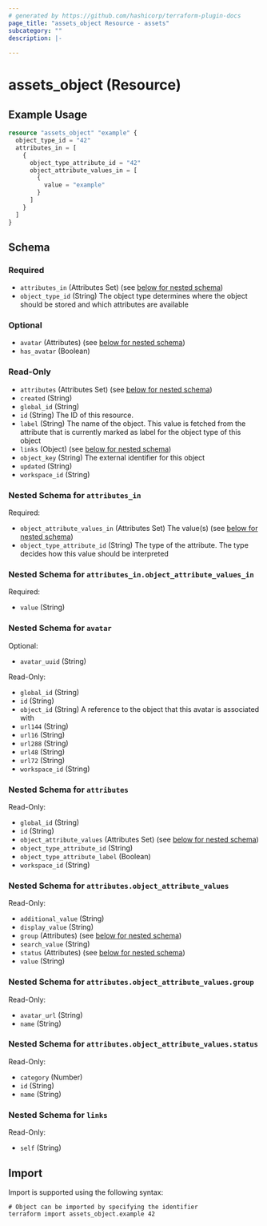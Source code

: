 ```yaml
---
# generated by https://github.com/hashicorp/terraform-plugin-docs
page_title: "assets_object Resource - assets"
subcategory: ""
description: |-
  
---
```


# assets_object (Resource)



## Example Usage

```terraform
resource "assets_object" "example" {
  object_type_id = "42"
  attributes_in = [
    {
      object_type_attribute_id = "42"
      object_attribute_values_in = [
        {
          value = "example"
        }
      ]
    }
  ]
}
```

<!-- schema generated by tfplugindocs -->
## Schema

### Required

- `attributes_in` (Attributes Set) (see [below for nested schema](#nestedatt--attributes_in))
- `object_type_id` (String) The object type determines where the object should be stored and which attributes are available

### Optional

- `avatar` (Attributes) (see [below for nested schema](#nestedatt--avatar))
- `has_avatar` (Boolean)

### Read-Only

- `attributes` (Attributes Set) (see [below for nested schema](#nestedatt--attributes))
- `created` (String)
- `global_id` (String)
- `id` (String) The ID of this resource.
- `label` (String) The name of the object. This value is fetched from the attribute that is currently marked as label for the object type of this object
- `links` (Object) (see [below for nested schema](#nestedatt--links))
- `object_key` (String) The external identifier for this object
- `updated` (String)
- `workspace_id` (String)

<a id="nestedatt--attributes_in"></a>
### Nested Schema for `attributes_in`

Required:

- `object_attribute_values_in` (Attributes Set) The value(s) (see [below for nested schema](#nestedatt--attributes_in--object_attribute_values_in))
- `object_type_attribute_id` (String) The type of the attribute. The type decides how this value should be interpreted

<a id="nestedatt--attributes_in--object_attribute_values_in"></a>
### Nested Schema for `attributes_in.object_attribute_values_in`

Required:

- `value` (String)



<a id="nestedatt--avatar"></a>
### Nested Schema for `avatar`

Optional:

- `avatar_uuid` (String)

Read-Only:

- `global_id` (String)
- `id` (String)
- `object_id` (String) A reference to the object that this avatar is associated with
- `url144` (String)
- `url16` (String)
- `url288` (String)
- `url48` (String)
- `url72` (String)
- `workspace_id` (String)


<a id="nestedatt--attributes"></a>
### Nested Schema for `attributes`

Read-Only:

- `global_id` (String)
- `id` (String)
- `object_attribute_values` (Attributes Set) (see [below for nested schema](#nestedatt--attributes--object_attribute_values))
- `object_type_attribute_id` (String)
- `object_type_attribute_label` (Boolean)
- `workspace_id` (String)

<a id="nestedatt--attributes--object_attribute_values"></a>
### Nested Schema for `attributes.object_attribute_values`

Read-Only:

- `additional_value` (String)
- `display_value` (String)
- `group` (Attributes) (see [below for nested schema](#nestedatt--attributes--object_attribute_values--group))
- `search_value` (String)
- `status` (Attributes) (see [below for nested schema](#nestedatt--attributes--object_attribute_values--status))
- `value` (String)

<a id="nestedatt--attributes--object_attribute_values--group"></a>
### Nested Schema for `attributes.object_attribute_values.group`

Read-Only:

- `avatar_url` (String)
- `name` (String)


<a id="nestedatt--attributes--object_attribute_values--status"></a>
### Nested Schema for `attributes.object_attribute_values.status`

Read-Only:

- `category` (Number)
- `id` (String)
- `name` (String)




<a id="nestedatt--links"></a>
### Nested Schema for `links`

Read-Only:

- `self` (String)

## Import

Import is supported using the following syntax:

```shell
# Object can be imported by specifying the identifier
terraform import assets_object.example 42
```
